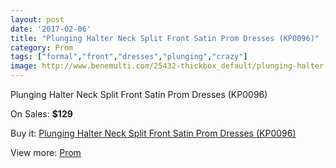 ```yaml
---
layout: post
date: '2017-02-06'
title: "Plunging Halter Neck Split Front Satin Prom Dresses (KP0096)"
category: Prom
tags: ["formal","front","dresses","plunging","crazy"]
image: http://www.benemulti.com/25432-thickbox_default/plunging-halter-neck-split-front-satin-prom-dresses-kp0096.jpg
---
```

Plunging Halter Neck Split Front Satin Prom Dresses (KP0096)

On Sales: **$129**
<a href="https://www.benemulti.com/en/prom/10016-plunging-halter-neck-split-front-satin-prom-dresses-kp0096.html"><amp-img layout="responsive" width="600" height="600" src="//www.benemulti.com/25432-thickbox_default/plunging-halter-neck-split-front-satin-prom-dresses-kp0096.jpg" alt="Plunging Halter Neck Split Front Satin Prom Dresses (KP0096) 0" /></a>
<a href="https://www.benemulti.com/en/prom/10016-plunging-halter-neck-split-front-satin-prom-dresses-kp0096.html"><amp-img layout="responsive" width="600" height="600" src="//www.benemulti.com/25433-thickbox_default/plunging-halter-neck-split-front-satin-prom-dresses-kp0096.jpg" alt="Plunging Halter Neck Split Front Satin Prom Dresses (KP0096) 1" /></a>

Buy it: [Plunging Halter Neck Split Front Satin Prom Dresses (KP0096)](https://www.benemulti.com/en/prom/10016-plunging-halter-neck-split-front-satin-prom-dresses-kp0096.html "Plunging Halter Neck Split Front Satin Prom Dresses (KP0096)")

View more: [Prom](https://www.benemulti.com/en/78-prom "Prom")